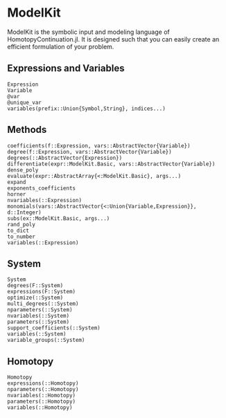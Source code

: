 # ModelKit

ModelKit is the symbolic input and modeling language of HomotopyContinuation.jl.
It is designed such that you can easily create an efficient formulation of your problem.

## Expressions and Variables
```@docs
Expression
Variable
@var
@unique_var
variables(prefix::Union{Symbol,String}, indices...)
```

## Methods
```@docs
coefficients(f::Expression, vars::AbstractVector{Variable})
degree(f::Expression, vars::AbstractVector{Variable})
degrees(::AbstractVector{Expression})
differentiate(expr::ModelKit.Basic, vars::AbstractVector{Variable})
dense_poly
evaluate(expr::AbstractArray{<:ModelKit.Basic}, args...)
expand
exponents_coefficients
horner
nvariables(::Expression)
monomials(vars::AbstractVector{<:Union{Variable,Expression}}, d::Integer)
subs(ex::ModelKit.Basic, args...)
rand_poly
to_dict
to_number
variables(::Expression)
```

## System
```@docs
System
degrees(F::System)
expressions(F::System)
optimize(::System)
multi_degrees(::System)
nparameters(::System)
nvariables(::System)
parameters(::System)
support_coefficients(::System)
variables(::System)
variable_groups(::System)
```

## Homotopy
```@docs
Homotopy
expressions(::Homotopy)
nparameters(::Homotopy)
nvariables(::Homotopy)
parameters(::Homotopy)
variables(::Homotopy)
```
